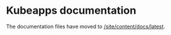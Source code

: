 # Kubeapps documentation

The documentation files have moved to [/site/content/docs/latest](/site/content/docs/latest/index.md).
